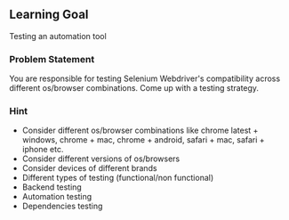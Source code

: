 ## Learning Goal
Testing an automation tool

### Problem Statement
You are responsible for testing Selenium Webdriver's compatibility across different os/browser combinations. Come up with a testing strategy.

### Hint
- Consider different os/browser combinations like chrome latest + windows, chrome + mac, chrome + android, safari + mac, safari + iphone etc.
- Consider different versions of os/browsers
- Consider devices of different brands
- Different types of testing (functional/non functional)
- Backend testing
- Automation testing
- Dependencies testing
